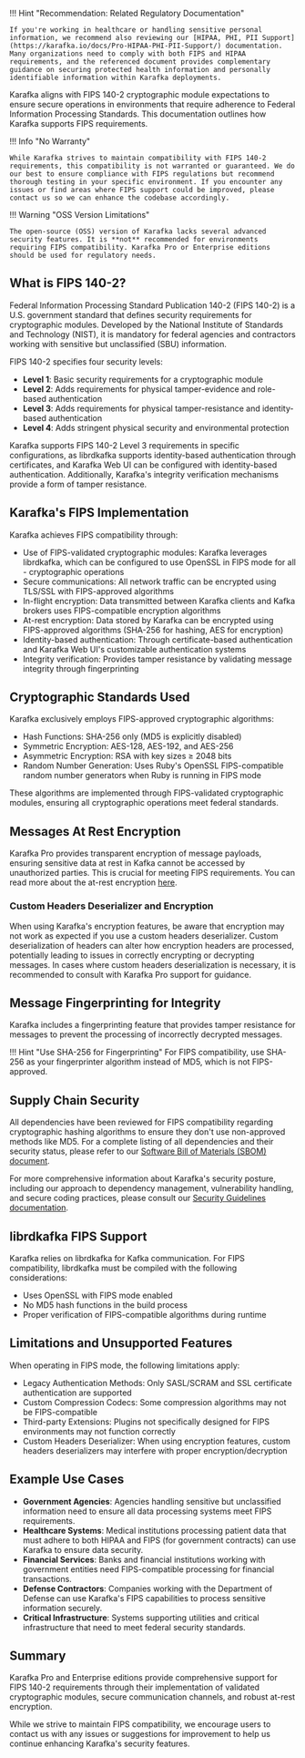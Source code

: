 !!! Hint "Recommendation: Related Regulatory Documentation"

    If you're working in healthcare or handling sensitive personal information, we recommend also reviewing our [HIPAA, PHI, PII Support](https://karafka.io/docs/Pro-HIPAA-PHI-PII-Support/) documentation. Many organizations need to comply with both FIPS and HIPAA requirements, and the referenced document provides complementary guidance on securing protected health information and personally identifiable information within Karafka deployments.

Karafka aligns with FIPS 140-2 cryptographic module expectations to ensure secure operations in environments that require adherence to Federal Information Processing Standards. This documentation outlines how Karafka supports FIPS requirements.

!!! Info "No Warranty"

    While Karafka strives to maintain compatibility with FIPS 140-2 requirements, this compatibility is not warranted or guaranteed. We do our best to ensure compliance with FIPS regulations but recommend thorough testing in your specific environment. If you encounter any issues or find areas where FIPS support could be improved, please contact us so we can enhance the codebase accordingly.

!!! Warning "OSS Version Limitations"

    The open-source (OSS) version of Karafka lacks several advanced security features. It is **not** recommended for environments requiring FIPS compatibility. Karafka Pro or Enterprise editions should be used for regulatory needs.

## What is FIPS 140-2?

Federal Information Processing Standard Publication 140-2 (FIPS 140-2) is a U.S. government standard that defines security requirements for cryptographic modules. Developed by the National Institute of Standards and Technology (NIST), it is mandatory for federal agencies and contractors working with sensitive but unclassified (SBU) information.

FIPS 140-2 specifies four security levels:

- **Level 1**: Basic security requirements for a cryptographic module
- **Level 2**: Adds requirements for physical tamper-evidence and role-based authentication
- **Level 3**: Adds requirements for physical tamper-resistance and identity-based authentication
- **Level 4**: Adds stringent physical security and environmental protection

Karafka supports FIPS 140-2 Level 3 requirements in specific configurations, as librdkafka supports identity-based authentication through certificates, and Karafka Web UI can be configured with identity-based authentication. Additionally, Karafka's integrity verification mechanisms provide a form of tamper resistance.

## Karafka's FIPS Implementation

Karafka achieves FIPS compatibility through:

- Use of FIPS-validated cryptographic modules: Karafka leverages librdkafka, which can be configured to use OpenSSL in FIPS mode for all - cryptographic operations
- Secure communications: All network traffic can be encrypted using TLS/SSL with FIPS-approved algorithms
- In-flight encryption: Data transmitted between Karafka clients and Kafka brokers uses FIPS-compatible encryption algorithms
- At-rest encryption: Data stored by Karafka can be encrypted using FIPS-approved algorithms (SHA-256 for hashing, AES for encryption)
- Identity-based authentication: Through certificate-based authentication and Karafka Web UI's customizable authentication systems
- Integrity verification: Provides tamper resistance by validating message integrity through fingerprinting

## Cryptographic Standards Used

Karafka exclusively employs FIPS-approved cryptographic algorithms:

- Hash Functions: SHA-256 only (MD5 is explicitly disabled)
- Symmetric Encryption: AES-128, AES-192, and AES-256
- Asymmetric Encryption: RSA with key sizes ≥ 2048 bits
- Random Number Generation: Uses Ruby's OpenSSL FIPS-compatible random number generators when Ruby is running in FIPS mode

These algorithms are implemented through FIPS-validated cryptographic modules, ensuring all cryptographic operations meet federal standards.

## Messages At Rest Encryption

Karafka Pro provides transparent encryption of message payloads, ensuring sensitive data at rest in Kafka cannot be accessed by unauthorized parties. This is crucial for meeting FIPS requirements. You can read more about the at-rest encryption [here](https://karafka.io/docs/Pro-Messages-At-Rest-Encryption/).

### Custom Headers Deserializer and Encryption

When using Karafka's encryption features, be aware that encryption may not work as expected if you use a custom headers deserializer. Custom deserialization of headers can alter how encryption headers are processed, potentially leading to issues in correctly encrypting or decrypting messages. In cases where custom headers deserialization is necessary, it is recommended to consult with Karafka Pro support for guidance.

## Message Fingerprinting for Integrity

Karafka includes a fingerprinting feature that provides tamper resistance for messages to prevent the processing of incorrectly decrypted messages.

!!! Hint "Use SHA-256 for Fingerprinting"
    For FIPS compatibility, use SHA-256 as your fingerprinter algorithm instead of MD5, which is not FIPS-approved.

## Supply Chain Security

All dependencies have been reviewed for FIPS compatibility regarding cryptographic hashing algorithms to ensure they don't use non-approved methods like MD5. For a complete listing of all dependencies and their security status, please refer to our [Software Bill of Materials (SBOM) document](https://karafka.io/docs/SBOM/).


For more comprehensive information about Karafka's security posture, including our approach to dependency management, vulnerability handling, and secure coding practices, please consult our [Security Guidelines documentation](https://karafka.io/docs/Pro-Security/).

## librdkafka FIPS Support

Karafka relies on librdkafka for Kafka communication. For FIPS compatibility, librdkafka must be compiled with the following considerations:

- Uses OpenSSL with FIPS mode enabled
- No MD5 hash functions in the build process
- Proper verification of FIPS-compatible algorithms during runtime

## Limitations and Unsupported Features

When operating in FIPS mode, the following limitations apply:

- Legacy Authentication Methods: Only SASL/SCRAM and SSL certificate authentication are supported
- Custom Compression Codecs: Some compression algorithms may not be FIPS-compatible
- Third-party Extensions: Plugins not specifically designed for FIPS environments may not function correctly
- Custom Headers Deserializer: When using encryption features, custom headers deserializers may interfere with proper encryption/decryption

## Example Use Cases

- **Government Agencies**: Agencies handling sensitive but unclassified information need to ensure all data processing systems meet FIPS requirements.
- **Healthcare Systems**: Medical institutions processing patient data that must adhere to both HIPAA and FIPS (for government contracts) can use Karafka to ensure data security.
- **Financial Services**: Banks and financial institutions working with government entities need FIPS-compatible processing for financial transactions.
- **Defense Contractors**: Companies working with the Department of Defense can use Karafka's FIPS capabilities to process sensitive information securely.
- **Critical Infrastructure**: Systems supporting utilities and critical infrastructure that need to meet federal security standards.

## Summary

Karafka Pro and Enterprise editions provide comprehensive support for FIPS 140-2 requirements through their implementation of validated cryptographic modules, secure communication channels, and robust at-rest encryption. 

While we strive to maintain FIPS compatibility, we encourage users to contact us with any issues or suggestions for improvement to help us continue enhancing Karafka's security features.
